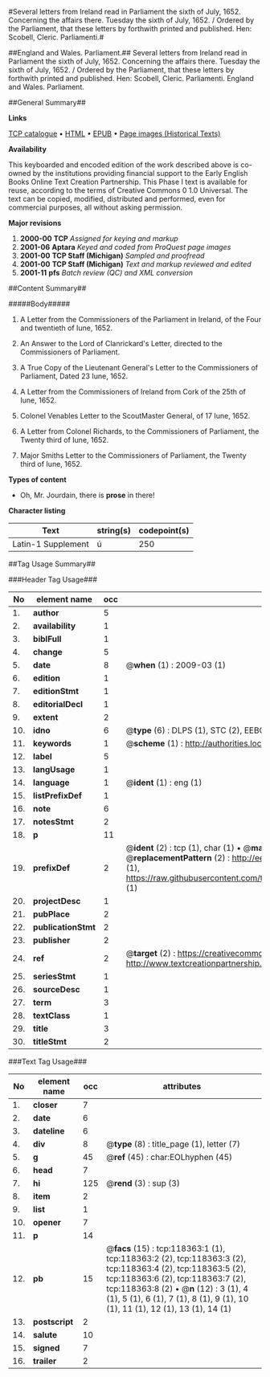 #Several letters from Ireland read in Parliament the sixth of July, 1652. Concerning the affairs there. Tuesday the sixth of July, 1652. / Ordered by the Parliament, that these letters by forthwith printed and published. Hen: Scobell, Cleric. Parliamenti.#

##England and Wales. Parliament.##
Several letters from Ireland read in Parliament the sixth of July, 1652. Concerning the affairs there. Tuesday the sixth of July, 1652. / Ordered by the Parliament, that these letters by forthwith printed and published. Hen: Scobell, Cleric. Parliamenti.
England and Wales. Parliament.

##General Summary##

**Links**

[TCP catalogue](http://www.ota.ox.ac.uk/tcp/)  • 
[HTML](http://tei.it.ox.ac.uk/tcp/Texts-HTML/free/A59/A59381.html)  • 
[EPUB](http://tei.it.ox.ac.uk/tcp/Texts-EPUB/free/A59/A59381.epub) • 
[Page images (Historical Texts)](https://data.historicaltexts.jisc.ac.uk/view?pubId=eebo-99866101e&pageId=eebo-99866101e-118363-1)

**Availability**

This keyboarded and encoded edition of the
	       work described above is co-owned by the institutions
	       providing financial support to the Early English Books
	       Online Text Creation Partnership. This Phase I text is
	       available for reuse, according to the terms of Creative
	       Commons 0 1.0 Universal. The text can be copied,
	       modified, distributed and performed, even for
	       commercial purposes, all without asking permission.

**Major revisions**

1. __2000-00__ __TCP__ *Assigned for keying and markup*
1. __2001-06__ __Aptara__ *Keyed and coded from ProQuest page images*
1. __2001-00__ __TCP Staff (Michigan)__ *Sampled and proofread*
1. __2001-00__ __TCP Staff (Michigan)__ *Text and markup reviewed and edited*
1. __2001-11__ __pfs__ *Batch review (QC) and XML conversion*

##Content Summary##

#####Body#####

1. A Letter from the Commissioners of the Parliament in Ireland, of the Four and twentieth of Iune, 1652.

1. An Answer to the Lord of Clanrickard's
Letter, directed to the Commissioners
of Parliament.

1. A True Copy of the Lieutenant General's
Letter to the Commissioners of Parliament,
Dated 23 Iune, 1652.

1. A Letter from the Commissioners of
Ireland from Cork of the 25th of Iune, 1652.

1. Colonel Venables Letter to the ScoutMaster
General, of 17 Iune, 1652.

1. A Letter from Colonel Richards, to the
Commissioners of Parliament, the
Twenty third of Iune, 1652.

1. Major Smiths Letter to the Commissioners
of Parliament, the Twenty third
of Iune, 1652.

**Types of content**

  * Oh, Mr. Jourdain, there is **prose** in there!

**Character listing**


|Text|string(s)|codepoint(s)|
|---|---|---|
|Latin-1 Supplement|ú|250|

##Tag Usage Summary##

###Header Tag Usage###

|No|element name|occ|attributes|
|---|---|---|---|
|1.|__author__|5||
|2.|__availability__|1||
|3.|__biblFull__|1||
|4.|__change__|5||
|5.|__date__|8| @__when__ (1) : 2009-03 (1)|
|6.|__edition__|1||
|7.|__editionStmt__|1||
|8.|__editorialDecl__|1||
|9.|__extent__|2||
|10.|__idno__|6| @__type__ (6) : DLPS (1), STC (2), EEBO-CITATION (1), PROQUEST (1), VID (1)|
|11.|__keywords__|1| @__scheme__ (1) : http://authorities.loc.gov/ (1)|
|12.|__label__|5||
|13.|__langUsage__|1||
|14.|__language__|1| @__ident__ (1) : eng (1)|
|15.|__listPrefixDef__|1||
|16.|__note__|6||
|17.|__notesStmt__|2||
|18.|__p__|11||
|19.|__prefixDef__|2| @__ident__ (2) : tcp (1), char (1)  •  @__matchPattern__ (2) : ([0-9\-]+):([0-9IVX]+) (1), (.+) (1)  •  @__replacementPattern__ (2) : http://eebo.chadwyck.com/downloadtiff?vid=$1&page=$2 (1), https://raw.githubusercontent.com/textcreationpartnership/Texts/master/tcpchars.xml#$1 (1)|
|20.|__projectDesc__|1||
|21.|__pubPlace__|2||
|22.|__publicationStmt__|2||
|23.|__publisher__|2||
|24.|__ref__|2| @__target__ (2) : https://creativecommons.org/publicdomain/zero/1.0/ (1), http://www.textcreationpartnership.org/docs/. (1)|
|25.|__seriesStmt__|1||
|26.|__sourceDesc__|1||
|27.|__term__|3||
|28.|__textClass__|1||
|29.|__title__|3||
|30.|__titleStmt__|2||


###Text Tag Usage###

|No|element name|occ|attributes|
|---|---|---|---|
|1.|__closer__|7||
|2.|__date__|6||
|3.|__dateline__|6||
|4.|__div__|8| @__type__ (8) : title_page (1), letter (7)|
|5.|__g__|45| @__ref__ (45) : char:EOLhyphen (45)|
|6.|__head__|7||
|7.|__hi__|125| @__rend__ (3) : sup (3)|
|8.|__item__|2||
|9.|__list__|1||
|10.|__opener__|7||
|11.|__p__|14||
|12.|__pb__|15| @__facs__ (15) : tcp:118363:1 (1), tcp:118363:2 (2), tcp:118363:3 (2), tcp:118363:4 (2), tcp:118363:5 (2), tcp:118363:6 (2), tcp:118363:7 (2), tcp:118363:8 (2)  •  @__n__ (12) : 3 (1), 4 (1), 5 (1), 6 (1), 7 (1), 8 (1), 9 (1), 10 (1), 11 (1), 12 (1), 13 (1), 14 (1)|
|13.|__postscript__|2||
|14.|__salute__|10||
|15.|__signed__|7||
|16.|__trailer__|2||
